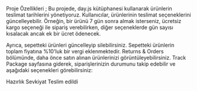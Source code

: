 Proje Özellikleri ; 
Bu projede, day.js kütüphanesi kullanarak ürünlerin teslimat tarihlerini yönetiyoruz. 
Kullanıcılar, ürünlerinin teslimat seçeneklerini güncelleyebilir. Örneğin, bir ürünü 7 gün sonra almak isterseniz, 
ücretsiz kargo seçeneği ile sipariş verebilirken, diğer seçeneklerde gün sayısı kısalacak ancak ek bir ücret ödenecek.

Ayrıca, sepetteki ürünleri güncelleyip silebilirsiniz. Sepetteki ürünlerin toplam fiyatına %10'luk bir vergi eklenmektedir. Returns & Orders bölümünde, daha önce satın alınan ürünlerinizi görüntüleyebilirsiniz. Track Package sayfasına giderek, siparişlerinizin durumunu takip edebilir ve aşağıdaki seçenekleri görebilirsiniz:

Hazırlık
Sevkiyat
Teslim edildi
